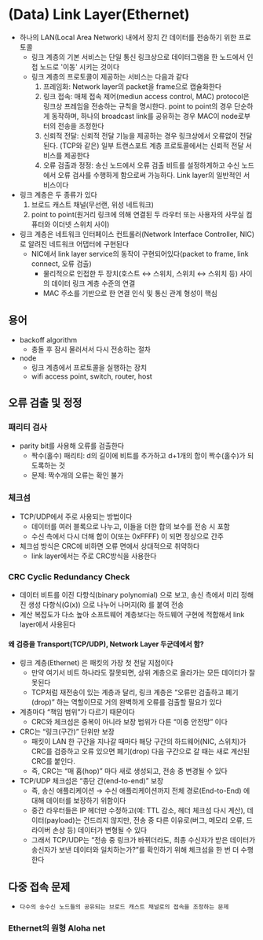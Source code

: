 # (Data) Link Layer(Ethernet)

- 하나의 LAN(Local Area Network) 내에서 장치 간 데이터를 전송하기 위한 프로토콜
  - 링크 계층의 기본 서비스는 단일 통신 링크상으로 데이터그램을 한 노드에서 인접 노드로 '이동' 시키는 것이다
  - 링크 계층의 프로토콜이 제공하는 서비스는 다음과 같다
    1. 프레임화: Network layer의 packet을 frame으로 캡슐화한다
    2. 링크 접속: 매체 접속 제어(mediun access control, MAC) protocol은 링크상 프레임을 전송하는 규칙을 명시한다. point to point의 경우 단순하게 동작하며, 하나의 broadcast link를 공유하는 경우 MAC이 node로부터의 전송을 조정한다 
    3. 신뢰적 전달: 신뢰적 전달 기능을 제공하는 경우 링크상에서 오류없이 전달된다. (TCP와 같은) 일부 트랜스포트 계층 프로토콜에서는 신뢰적 전달 서비스를 제공한다
    4. 오류 검출과 정정: 송신 노드에서 오류 검출 비트를 설정하게하고 수신 노드에서 오류 검사를 수행하게 함으로써 가능하다. Link layer의 일반적인 서비스이다
- 링크 계층은 두 종류가 있다
  1. 브로드 캐스트 채널(무선랜, 위성 네트워크)
  2. point to point(원거리 링크에 의해 연결된 두 라우터 또는 사용자의 사무실 컴퓨터와 이더넷 스위치 사이)
- 링크 계층은 네트워크 인터페이스 컨트롤러(Network Interface Controller, NIC)로 알려진 네트워크 어댑터에 구현된다
  - NIC에서 link layer service의 동작이 구현되어있다(packet to frame, link connect, 오류 검출)
    - 물리적으로 인접한 두 장치(호스트 ↔ 스위치, 스위치 ↔ 스위치 등) 사이의 데이터 링크 계층 수준의 연결
    - MAC 주소를 기반으로 한 연결 인식 및 통신 관계 형성이 핵심

## 용어

- backoff algorithm
  - 충돌 후 잠시 물러서서 다시 전송하는 절차
- node
  - 링크 계층에서 프로토콜을 실행하는 장치
  - wifi access point, switch, router, host

## 오류 검출 및 정정

### 패리티 검사

- parity bit를 사용해 오류를 검출한다
  - 짝수(홀수) 패리티: d의 길이에 비트를 추가하고 d+1개의 합이 짝수(홀수)가 되도록하는 것
  - 문제: 짝수개의 오류는 확인 불가

### 체크섬

- TCP/UDP에서 주로 사용되는 방법이다
  - 데이터를 여러 블록으로 나누고, 이들을 더한 합의 보수를 전송 시 포함
  - 수신 측에서 다시 더해 합이 0(또는 0xFFFF) 이 되면 정상으로 간주
- 체크섬 방식은 CRC에 비하면 오류 면에서 상대적으로 취약하다
  - link layer에서는 주로 CRC방식을 사용한다

### CRC Cyclic Redundancy Check

- 데이터 비트를 이진 다항식(binary polynomial) 으로 보고, 송신 측에서 미리 정해진 생성 다항식(G(x)) 으로 나누어 나머지(R) 를 붙여 전송
- 계산 복잡도가 다소 높아 소프트웨어 계층보다는 하드웨어 구현에 적합해서 link layer에서 사용된다

#### 왜 검증을 Transport(TCP/UDP), Network Layer 두군데에서 함?

- 링크 계층(Ethernet) 은 패킷의 가장 첫 전달 지점이다
  - 만약 여기서 비트 하나라도 잘못되면, 상위 계층으로 올라가는 모든 데이터가 잘못된다
  - TCP처럼 재전송이 있는 계층과 달리, 링크 계층은 “오류만 검출하고 폐기(drop)” 하는 역할이므로 거의 완벽하게 오류를 검출할 필요가 있다
- 계층마다 “책임 범위”가 다르기 때문이다
  - CRC와 체크섬은 중복이 아니라 보장 범위가 다른 “이중 안전망” 이다
- CRC는 “링크(구간)” 단위만 보장
  - 패킷이 LAN 한 구간을 지나갈 때마다 해당 구간의 하드웨어(NIC, 스위치)가 CRC를 검증하고 오류 있으면 폐기(drop) 다음 구간으로 갈 때는 새로 계산된 CRC를 붙인다.
  - 즉, CRC는 “매 홉(hop)” 마다 새로 생성되고, 전송 중 변경될 수 있다
- TCP/UDP 체크섬은 “종단 간(end-to-end)” 보장
  - 즉, 송신 애플리케이션 → 수신 애플리케이션까지 전체 경로(End-to-End) 에 대해 데이터를 보장하기 위함이다
  - 중간 라우터들은 IP 헤더만 수정하고(예: TTL 감소, 헤더 체크섬 다시 계산), 데이터(payload)는 건드리지 않지만, 전송 중 다른 이유로(버그, 메모리 오류, 드라이버 손상 등) 데이터가 변형될 수 있다
  - 그래서 TCP/UDP는 “전송 중 링크가 바뀌더라도, 최종 수신자가 받은 데이터가 송신자가 보낸 데이터와 일치하는가?”를 확인하기 위해 체크섬을 한 번 더 수행한다

## 다중 접속 문제

- `다수의 송수신 노드들의 공유되는 브로드 캐스트 채널로의 접속을 조정하는 문제`


### Ethernet의 원형 Aloha net